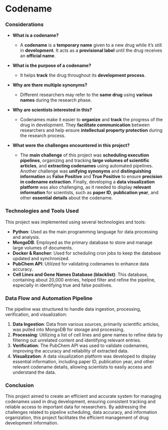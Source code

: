 # Codename

### Considerations
- **What is a codename?**  
    - A **codename** is a **temporary name** given to a new drug while it’s still in **development**. It acts as a **provisional label** until the drug receives an **official name**.

- **What is the purpose of a codename?**  
    - It helps **track** the drug throughout its **development process**.

- **Why are there multiple synonyms?**  
    - Different researchers may refer to the **same drug** using **various names** during the research phase.

- **Why are scientists interested in this?**  
    - Codenames make it easier to **organize** and **track** the progress of the drug in development. They **facilitate communication** between researchers and help ensure **intellectual property protection** during the research process.

- **What were the challenges encountered in this project?**
    - The **main challenge** of this project was **scheduling execution pipelines**, organizing and tracking **large volumes of scientific articles**, and **extracting codenames** using automated pipelines. Another challenge was **unifying synonyms** and **distinguishing information** as **False Positive** and **True Positive** to ensure **precision in codename extraction**. Finally, developing a **data visualization platform** was also challenging, as it needed to display **relevant information** for scientists, such as **paper ID**, **publication year**, and other **essential details** about the codename.


### Technologies and Tools Used

This project was implemented using several technologies and tools:

- **Python**: Used as the main programming language for data processing and analysis.
- **MongoDB**: Employed as the primary database to store and manage large volumes of documents.
- **Docker & Rancher**: Used for scheduling cron jobs to keep the database updated and synchronized.
- **PubChem API**: Utilized for validating codenames to enhance data accuracy.
- **Cell Lines and Gene Names Database (blacklist)**: This database, containing about 20,000 entries, helped filter and refine the pipeline, especially in identifying true and false positives.

### Data Flow and Automation Pipeline

The pipeline was structured to handle data ingestion, processing, verification, and visualization:

1. **Data Ingestion**: Data from various sources, primarily scientific articles, was pulled into MongoDB for storage and processing.
2. **Processing**: Utilizing a list of cell lines and gene names to refine data by filtering out unrelated content and identifying relevant entries.
3. **Verification**: The PubChem API was used to validate codenames, improving the accuracy and reliability of extracted data.
4. **Visualization**: A data visualization platform was developed to display essential information, including paper ID, publication year, and other relevant codename details, allowing scientists to easily access and understand the data.

### Conclusion

This project aimed to create an efficient and accurate system for managing codenames used in drug development, ensuring consistent tracking and reliable access to important data for researchers. By addressing the challenges related to pipeline scheduling, data accuracy, and information organization, this project facilitates the efficient management of drug development information.
